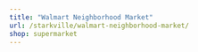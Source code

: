 ```yaml
---
title: "Walmart Neighborhood Market"
url: /starkville/walmart-neighborhood-market/
shop: supermarket
---
```


